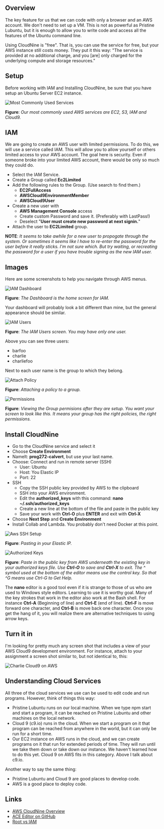 ## Overview

The key feature for us that we can code with only a browser and an AWS account. We don't need to set up a VM. This is not as powerful as Pristine Lubuntu, but it is enough to allow you to write code and access all the features of the Ubuntu command line.


Using CloudNine is "free". That is, you can use the service for free, but your AWS instance still costs money. They put it this way: "The service is provided at no additional charge, and you [are] only charged for the underlying compute and storage resources."

## Setup

Before working with IAM and Installing CloudNine, be sure that you have setup an Ubuntu Server EC2 instance.

![Most Commonly Used Services][mcus]

**Figure**: _Our most commonly used AWS services are EC2, S3, IAM and Cloud9._

## IAM

We are going to create an AWS user with limited permissions. To do this, we will use a service called IAM. This will allow you to allow yourself or others limited access to your AWS account. The goal here is security. Even if someone broke into your limited AWS account, there would be only so much they could do.

- Select the IAM Service.
- Create a Group called **Ec2Limited**
- Add the following rules to the Group. (Use search to find them.)
  - **EC2FullAccess**
  - **AWSCloud9EnvironmentMember**
  - **AWSCloud9User**
- Create a new user with
  - **AWS Management Console** access
  - Create custom Password and save it. (Preferably with LastPass!)
  - Deselect "**User must create new password at next signin.**"
- Attach the user to **EC2Limited** group.


**NOTE**: _It seems to take awhile for a new user to propogate through the system. Or sometimes it seems like I have to re-enter the password for the user before it really sticks. I'm not sure which. But try waiting, or recreating the password for a user if you have trouble signing as the new IAM user._

## Images

Here are some screenshots to help you navigate through AWS menus.

![IAM Dashboard][aid]

**Figure**: _The Dashboard is the home screen for IAM._

Your dashboard will probably look a bit different than mine, but the general appearance should be similar.

![IAM Users][aiu]

**Figure**: _The IAM Users screen. You may have only one user._

Above you can see three users:

- barfoo
- charlie
- charliefoo

Next to each user name is the group to which they belong.


![Attach Policy][aap]

**Figure**: _Attaching a policy to a group._

![Permissions][awsp]

**Figure**: _Viewing the Group permisions after they are setup. You want your screen to look like this. It means your group has the right policies, the right permissions._

## Install CloudNine

- Go to the CloudNine service and select it
- Choose **Create Environment**
- NameIt: **prog272-calvert**, but use your last name.
- Choose: Connect and run in remote server (SSH)
  - User: Ubuntu
  - Host: You Elastic IP
  - Port: 22
- SSH
  - Copy the SSH public key provided by AWS to the clipboard
  - SSH into your AWS environment.
  - Edit the **authorized_keys** with this command: **nano ~/.ssh/authorized_keys**
  - Create a new line at the bottom of the file and paste in the public key
  - Save your work with **Ctrl-O** plus **ENTER** and exit with **Ctrl-X**
- Choose **Next Step** and **Create Environment**
- Install Collab and Lambda. You probably don't need Docker at this point.

![Aws SSH Setup][asset]

**Figure**: _Pasting in your Elastic IP._

![Authorized Keys][aak]

**Figure**: _Paste in the public key from AWS underneath the existing key in your authorized keys file. Use **Ctrl-O** to save and **Ctrl-X** to exit. The ^ symbol used at the bottom of the editor means use the control key. So that ^G means use Ctrl-G to Get Help._

The **nano** editor is a good tool even if it is strange to those of us who are used to Windows style editors. Learning to use it is worthy goal. Many of the key strokes that work in the editor also work at the Bash shell. For instance **Ctrl-A** (Beginning of line) and **Ctrl-E** (end of line). **Ctrl-F** is move forward one character, and **Ctrl-B** is move back one character. Once you get the hang of it, you will realize there are alternative techniques to using arrow keys.

## Turn it in

I'm looking for pretty much any screen shot that includes a view of your AWS Cloud9 development environment. For instance, attach to your assignment a screen shot similar to, but not identical to, this:

![Charlie Cloud9 on AWS][c9acc]

## Understanding Cloud Services

All three of the cloud services we use can be used to edit code and run programs. However, think of things this way:

- Pristine Lubuntu runs on our local machine. When we type npm start and start a program, it can be reached on Pristine Lubuntu and other machines on the local network.
- Cloud 9 (c9.io) runs in the cloud. When we start a program on it that program can be reached from anywhere in the world, but it can only be run for a short time.
- Our EC2 instance on AWS runs in the cloud, and we can create programs on it that run for extended periods of time. They will run until we take them down or take down our instance. We haven't learned how to do this yet. Cloud 9 on AWS fits in this category. Above I talk about c9.io.

Another way to say the same thing:

- Pristine Lubuntu and Cloud 9 are good places to develop code.
- AWS is a good place to deploy code.

[c9acc]: https://s3.amazonaws.com/bucket01.elvenware.com/images/cloud9-aws-charlie-code.png

[asset]: https://s3.amazonaws.com/bucket01.elvenware.com/images/AwsSshSetup.png
[aap]: https://s3.amazonaws.com/bucket01.elvenware.com/images/AwsAttachPolicy.png
[aak]: https://s3.amazonaws.com/bucket01.elvenware.com/images/AwsAuthorizedKeys.png
[aid]: https://s3.amazonaws.com/bucket01.elvenware.com/images/AwsIamDashboard.png
[aiu]: https://s3.amazonaws.com/bucket01.elvenware.com/images/AwsIamUsers.png
[awsp]: https://s3.amazonaws.com/bucket01.elvenware.com/images/AwsPermissions.png


## Links

- [AWS CloudNine Overview][awsc9overview]
- [ACE Editor on GitHub](https://github.com/ajaxorg/ace)
- [Root vs IAM][awsiamroot]

[awsc9overview]: https://aws.amazon.com/blogs/aws/aws-cloud9-cloud-developer-environments/
[awsiamroot]:https://docs.aws.amazon.com/general/latest/gr/root-vs-iam.html
[mcus]: https://s3.amazonaws.com/bucket01.elvenware.com/images/AwsServices.png
